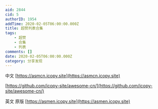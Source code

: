 ```yaml
---
aid: 2844
cid: 5
authorID: 1954
addTime: 2020-02-05T06:00:00.000Z
title: 超赞列表合集
tags:
    - 超赞
    - 合集
    - 列表
comments: []
date: 2020-02-05T06:00:00.000Z
category: 分享发现
---
```


中文 [https://asmcn.icopy.site](https://asmcn.icopy.site)

[https://github.com/icopy-site/awesome-cn/](https://github.com/icopy-site/awesome-cn/)

英文 原版 [https://asmen.icopy.site](https://asmen.icopy.site)

